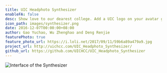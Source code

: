```yaml
---
title: UIC Headphoto Synthesizer
enableFA: false
desc: Show love to our dearest college. Add a UIC logo on your avatar gracefully using our synthesizer, and be proud of UIC!
icon_path: images/synthesizer.png
date: 2016-12-07T00:00:00+08:00
author: Gao Yuchao, Wu Zhenghao and Deng Renjie
featurePhoto: true
feature_photo_url: https://i.loli.net/2017/09/11/59b6a89a479a9.jpg
project_url: http://uichcc.com/UIC_Headphoto_Synthesizer/
github_url: https://github.com/UICHCC/UIC_Headphoto_Synthesizer
---
```


![Interface of the Synthesizer](https://i.loli.net/2017/09/16/59bcd3a6926fb.png)
